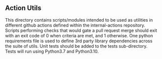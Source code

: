## Action Utils

This directory contains scripts/modules intended to be used as utilities in different github actions defined within the internal-actions repository. Scripts performing checks that would gate a pull request merge should exit with an exit code of 0 when criteria are met, and 1 otherwise. One python requirements file is used to define 3rd party library dependencies across the suite of utils. Unit tests should be added to the tests sub-directory. Tests will run using Python3.7 and Python3.10.
